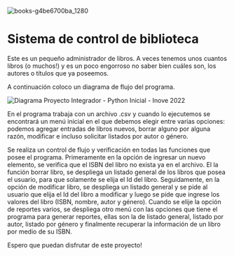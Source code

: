![books-g4be6700ba_1280](https://user-images.githubusercontent.com/107430928/182972258-add20013-a605-4eb2-a85b-c94a984a3e5a.jpg)
# Sistema de control de biblioteca

Este es un pequeño administrador de libros. A veces tenemos unos cuantos libros (o muchos!) y es un poco engorroso no saber bien cuáles son, los autores o títulos que ya poseemos.

A continuación coloco un diagrama de flujo del programa.

![Diagrama Proyecto Integrador - Python Inicial - Inove 2022](https://user-images.githubusercontent.com/107430928/183225857-32cf001c-b9cf-4ac4-bec1-00576f3cd433.jpeg)

En el programa trabaja con un archivo .csv y cuando lo ejecutemos se encontrará un menú inicial en el que debemos elegir entre varias opciones: podemos agregar entradas de libros nuevos, borrar alguno por alguna razón, modificar e incluso solicitar listados por autor o género.

Se realiza un control de flujo y verificación en todas las funciones que posee el programa. Primeramente en la opción de ingresar un nuevo elemento, se verifica que el ISBN del libro no exista ya en el archivo. El la función borrar libro, se despliega un listado general de los libros que posea el usuario, para que solamente se elija el Id del libro. Seguidamente, en la opción de modificar libro, se despliega un listado general y se pide al usuario que elija el Id del libro a modificar y luego se pide que ingrese los valores del libro (ISBN, nombre, autor y género). Cuando se elije la opción de reportes varios, se despliega otro menú con las opciones que tiene el programa para generar reportes, ellas son la de listado general, listado por autor, listado por género y finalmente recuperar la información de un libro por medio de su ISBN.

Espero que puedan disfrutar de este proyecto!
